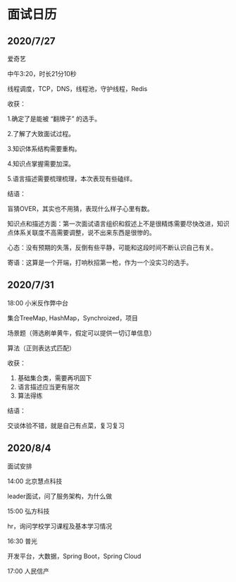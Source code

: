 # 面试日历

## 2020/7/27

爱奇艺

中午3:20，时长21分10秒

线程调度，TCP，DNS，线程池，守护线程，Redis

收获：

1.确定了是能被 “翻牌子” 的选手。

2.了解了大致面试过程。

3.知识体系结构需要重构。

4.知识点掌握需要加深。

5.语言描述需要梳理梳理，本次表现有些磕绊。

结语：

盲猜OVER，其实也不用猜，表现什么样子心里有数。

知识点和描述方面：第一次面试语言组织和叙述上不是很精炼需要尽快改进，知识点体系关联度不高需要调整，说不出来东西是很惨的。

心态：没有预期的失落，反倒有些平静，可能和这段时间不断认识自己有关。

寄语：这算是一个开端，打响秋招第一枪，作为一个没实习的选手。

## 2020/7/31

18:00	小米反作弊中台

集合TreeMap, HashMap，Synchroized，项目

场景题（筛选刷单黄牛，假定可以提供一切订单信息）

算法（正则表达式匹配）

收获：

1. 基础集合类，需要再巩固下
2. 语言描述应当更有层次
3. 算法得练

结语：

交谈体验不错，就是自己有点菜，复习复习

## 2020/8/4

面试安排

14:00	北京慧点科技

leader面试，问了服务架构，为什么做

15:00	弘方科技

hr，询问学校学习课程及基本学习情况

16:30	普光

开发平台，大数据，Spring Boot，Spring Cloud

17:00	人民信产